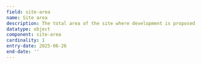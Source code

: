 ```yaml
---
field: site-area
name: Site area
description: The total area of the site where development is proposed
datatype: object
component: site-area
cardinality: 1
entry-date: 2025-06-26
end-date: ''
---
```

